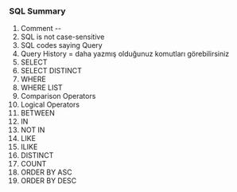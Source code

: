 ### SQL Summary
1. Comment  --
2. SQL is not case-sensitive
3. SQL codes saying Query
4. Query History = daha yazmış olduğunuz komutları görebilirsiniz 
5. SELECT 
6. SELECT DISTINCT
7. WHERE
8. WHERE LIST 
9. Comparison Operators 
10. Logical Operators 
11. BETWEEN 
12. IN 
13. NOT IN 
14. LIKE 
15. ILIKE 
16. DISTINCT 
17. COUNT
18. ORDER BY ASC
19. ORDER BY DESC